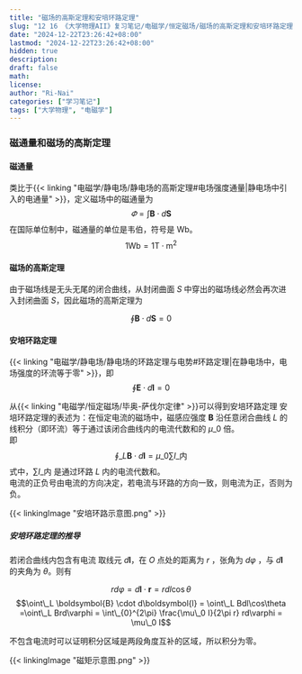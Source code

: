 ```yaml
---
title: "磁场的高斯定理和安培环路定理"
slug: "12 16 《大学物理AII》复习笔记/电磁学/恒定磁场/磁场的高斯定理和安培环路定理"
date: "2024-12-22T23:26:42+08:00"
lastmod: "2024-12-22T23:26:42+08:00"
hidden: true
description:
draft: false
math:
license:
author: "Ri-Nai"
categories: ["学习笔记"]
tags: ["大学物理", "电磁学"]
---
```

### 磁通量和磁场的高斯定理
#### 磁通量
类比于{{< linking "电磁学/静电场/静电场的高斯定理#电场强度通量|静电场中引入的电通量" >}}，定义磁场中的磁通量为
$$\varPhi = \int \boldsymbol{B} \cdot d\boldsymbol{S}$$
在国际单位制中，磁通量的单位是韦伯，符号是 $\text{Wb}$。
$$1\text{Wb} = 1\text{T} \cdot \text{m}^2$$

#### 磁场的高斯定理
由于磁场线是无头无尾的闭合曲线，从封闭曲面 $S$ 中穿出的磁场线必然会再次进入封闭曲面 $S$，因此磁场的高斯定理为

$$\oint \boldsymbol{B} \cdot d\boldsymbol{S} = 0$$

#### 安培环路定理
{{< linking "电磁学/静电场/静电场的环路定理与电势#环路定理|在静电场中，电场强度的环流等于零" >}}，即
$$\oint \boldsymbol{E} \cdot d\boldsymbol{l} = 0$$

从{{< linking "电磁学/恒定磁场/毕奥-萨伐尔定律" >}}可以得到安培环路定理
安培环路定理的表述为：在恒定电流的磁场中，磁感应强度 $\boldsymbol{B}$ 沿任意闭合曲线 $L$ 的线积分（即环流）等于通过该闭合曲线内的电流代数和的 $\mu\_0$ 倍。  
即 
$$\oint\_L \boldsymbol{B} \cdot d\boldsymbol{l} = \mu\_0 \sum I\_{\text{内}}$$
式中，$\sum I\_{\text{内}}$ 是通过环路 $L$ 内的电流代数和。  
电流的正负号由电流的方向决定，若电流与环路的方向一致，则电流为正，否则为负。

{{< linkingImage "安培环路示意图.png" >}}

##### 安培环路定理的推导
若闭合曲线内包含有电流
取线元 $d\boldsymbol{l}$，在 $O$ 点处的距离为 $r$ ，张角为 $d\varphi$ ，与 $d\boldsymbol{l}$ 的夹角为 $\theta$。则有

$$rd\varphi = d\boldsymbol{l} \cdot \boldsymbol{r} = rdl\cos\theta$$
$$\oint\_L \boldsymbol{B} \cdot d\boldsymbol{l} = \oint\_L Bdl\cos\theta =\oint\_L Brd\varphi = \int\_{0}^{2\pi} \frac{\mu\_0 I}{2\pi r} rd\varphi = \mu\_0 I$$

不包含电流时可以证明积分区域是两段角度互补的区域，所以积分为零。

{{< linkingImage "磁矩示意图.png" >}}

